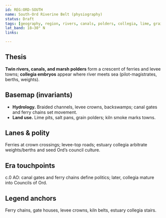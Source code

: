 ```yaml
---
id: REG:ORD-SOUTH
name: South-Ord Riverine Belt (physiography)
status: Draft
tags: [geography, region, rivers, canals, polders, collegia, lime, grain]
lat_band: 18–30° N
links:

---
```


## Thesis
**Twin rivers, canals, and marsh polders** form a crescent of ferries and levee towns; **collegia embryos** appear where river meets sea (pilot-magistrates, berths, weights).

## Basemap (invariants)
- **Hydrology.** Braided channels, levee crowns, backswamps; canal gates and ferry chains set movement.
- **Land use.** Lime pits, salt pans, grain polders; kiln smoke marks towns.

## Lanes & polity
Ferries at crown crossings; levee-top roads; estuary collegia arbitrate weights/berths and seed Ord’s council culture.

## Era touchpoints
c.0 AO: canal gates and ferry chains define politics; later, collegia mature into Councils of Ord.

## Legend anchors
Ferry chains, gate houses, levee crowns, kiln belts, estuary collegia stairs.
